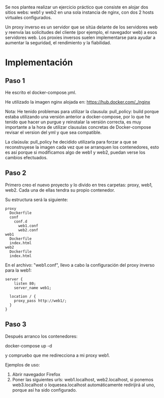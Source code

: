 Se nos plantea realizar un ejercicio práctico que consiste en alojar dos sitios webs: 
web1 y web2 en una sola instancia de nginx, con dos 2 hosts virtuales configurados.

Un proxy inverso es un servidor que se sitúa delante de los servidores web y reenvía las solicitudes del cliente (por ejemplo, el navegador web) a esos servidores web. Los proxies inversos suelen implementarse para ayudar a aumentar la seguridad, el rendimiento y la fiabilidad. 

# Implementación

## Paso 1
He escrito el docker-compose.yml.

He utilizado la imagen nginx alojada en: https://hub.docker.com/_/nginx

Nota: He tenido problemas para utilizar la clausula: pull_policy: build porque estaba utilizando
una versión anterior a docker-compose, por lo que he tenido que hacer un purgue y reinstalar
la versión correcta, es muy importante a la hora de utilizar clausulas concretas de Docker-compose revisar el version del yml y que sea compatible.

La claúsula: pull_policy he decidido utilizarla para forzar a que se reconstruyese la imagen cada vez que se arranquen los contenedores, esto es así porque si modificamos algo de web1 y web2, puedan verse los cambios efectuados.

## Paso 2
Primero creo el nuevo proyecto y lo divido en tres carpetas: proxy, web1, web2. Cada una de ellas tendra su propio contenedor.

Su estructura será la siguiente:

	proxy
	  Dockerfile
	  conf
	    conf.d
	      web1.conf
	      web2.conf
	web1
	  Dockerfile
	  index.html
	web2
	  Dockerfile
	  index.html

En el archivo: "web1.conf", llevo a cabo la configuración del proxy inverso para la web1:

	server {
	  	listen 80;
	  	server_name web1;
	  
	  location / {
	  	proxy_pass http://web1/;
	  }
	}

## Paso 3
Después arranco los contenedores:

docker-compose up -d

y compruebo que me redirecciona a mi proxy web1.

Ejemplos de uso:

1. Abrir navegador Firefox
2. Poner las siguientes urls: web1.localhost, web2.localhost, si ponemos web3.localhost o loquesea.localhost automáticamente redirijirá al uno, porque así ha sido configurado.
